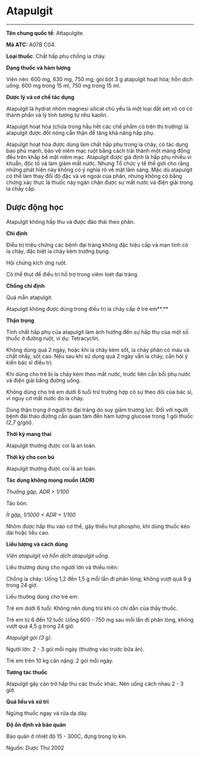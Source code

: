 # Atapulgit

---

**Tên chung quốc tế**: Attapulgite.

**Mã ATC:** A07B C04.

**Loại thuốc**: Chất hấp phụ chống ỉa chảy.

**Dạng thuốc và hàm lượng**

Viên nén: 600 mg, 630 mg, 750 mg; gói bột 3 g atapulgit hoạt hóa; hỗn dịch uống: 600 mg trong 15 ml, 750 mg trong 15 ml.  

**Dược lý và cơ chế tác dụng**

Atapulgit là hydrat nhôm magnesi silicat chủ yếu là một loại đất sét vô cơ có thành phần và lý tính tương tự như kaolin.

Atapulgit hoạt hóa (chứa trong hầu hết các chế phẩm có trên thị trường) là atapulgit được đốt nóng cẩn thận để tăng khả năng hấp phụ.

Atapulgit hoạt hóa được dùng làm chất hấp phụ trong ỉa chảy, có tác dụng bao phủ mạnh, bảo vệ niêm mạc ruột bằng cách trải thành một màng đồng đều trên khắp bề mặt niêm mạc. Atapulgit được giả định là hấp phụ nhiều vi khuẩn, độc tố và làm giảm mất nước. Nhưng Tổ chức y tế thế giới cho rằng những phát hiện này không có ý nghĩa rõ về mặt lâm sàng. Mặc dù atapulgit có thể làm thay đổi độ đặc và vẻ ngoài của phân, nhưng không có bằng chứng xác thực là thuốc này ngăn chặn được sự mất nước và điện giải trong ỉa chảy cấp.

## Dược động học

Atapulgit không hấp thu và được đào thải theo phân.

**Chỉ định**

Ðiều trị triệu chứng các bệnh đại tràng không đặc hiệu cấp và mạn tính có ỉa chảy, đặc biệt ỉa chảy kèm trướng bụng.

Hội chứng kích ứng ruột.

Có thể thụt để điều trị hỗ trợ trong viêm loét đại tràng.

**Chống chỉ định**

Quá mẫn atapulgit.

Atapulgit không được dùng trong điều trị ỉa chảy cấp ở trẻ em**.**

**Thận trọng**

Tính chất hấp phụ của atapulgit làm ảnh hưởng đến sự hấp thụ của một số thuốc ở đường ruột, ví dụ: Tetracyclin.

Không dùng quá 2 ngày, hoặc khi ỉa chảy kèm sốt, ỉa chảy phân có máu và chất nhầy, sốt cao. Nếu sau khi sử dụng quá 2 ngày vẫn ỉa chảy, cần hỏi ý kiến bác sĩ điều trị.

Khi dùng cho trẻ bị ỉa chảy kèm theo mất nước, trước tiên cần bồi phụ nước và điện giải bằng đường uống.

Không dùng cho trẻ em dưới 6 tuổi trừ trường hợp có sự theo dõi của bác sĩ, vì nguy cơ mất nước do ỉa chảy.

Dùng thận trọng ở người to đại tràng do suy giảm trương lực. Ðối với người bệnh đái tháo đường cần quan tâm đến hàm lượng glucose trong 1 gói thuốc (2,7 g/gói).

**Thời kỳ mang thai**

Atapulgit thường được coi là an toàn.

**Thời kỳ cho con bú**

Atapulgit thường được coi là an toàn.

**Tác dụng không mong muốn (ADR)**

_Thường gặp, ADR > 1/100_

Táo bón.

_Ít gặp, 1/1000 < ADR < 1/100_

Nhôm được hấp thu vào cơ thể, gây thiếu hụt phospho, khi dùng thuốc kéo dài hoặc liều cao.

**Liều lượng và cách dùng**

_Viên atapulgit và hỗn dịch atapulgit uống._

Liều thường dùng cho người lớn và thiếu niên:

Chống ỉa chảy: Uống 1,2 đến 1,5 g mỗi lần đi phân lỏng; không vượt quá 9 g trong 24 giờ.

Liều thường dùng cho trẻ em:

Trẻ em dưới 6 tuổi: Không nên dùng trừ khi có chỉ dẫn của thầy thuốc.

Trẻ em từ 6 đến 12 tuổi: Uống 600 - 750 mg sau mỗi lần đi phân lỏng, không vượt quá 4,5 g trong 24 giờ.

_Atapulgit gói (3 g)._

Người lớn: 2 - 3 gói mỗi ngày (thường vào trước bữa ăn).

Trẻ em trên 10 kg cân nặng: 2 gói mỗi ngày.

**Tương tác thuốc**

Atapulgit gây cản trở hấp thu các thuốc khác. Nên uống cách nhau 2 - 3 giờ.

**Quá liều và xử trí**

Ngừng thuốc ngay và rửa dạ dày.

**Ðộ ổn định và bảo quản**

Bảo quản ở nhiệt độ 15 - 300C, đựng trong lọ kín.

Nguồn: Dược Thư 2002